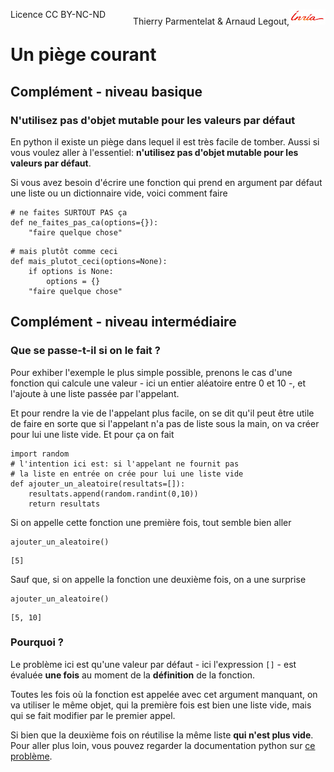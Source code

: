 
<span style="float:left;">Licence CC BY-NC-ND</span><span style="float:right;">Thierry Parmentelat &amp; Arnaud Legout,<img src="media/inria-25.png" style="display:inline"></span><br/>

# Un piège courant

## Complément - niveau basique

### N'utilisez pas d'objet mutable pour les valeurs par défaut

En python il existe un piège dans lequel il est très facile de tomber. Aussi si vous voulez aller à l'essentiel: **n'utilisez pas d'objet mutable pour les valeurs par défaut**.

Si vous avez besoin d'écrire une fonction qui prend en argument par défaut une liste ou un dictionnaire vide, voici comment faire


```
# ne faites SURTOUT PAS ça
def ne_faites_pas_ca(options={}):
    "faire quelque chose"
```


```
# mais plutôt comme ceci
def mais_plutot_ceci(options=None):
    if options is None: 
        options = {}
    "faire quelque chose"
```

## Complément - niveau intermédiaire

### Que se passe-t-il si on le fait ?

Pour exhiber l'exemple le plus simple possible, prenons le cas d'une fonction qui calcule une valeur - ici un entier aléatoire entre 0 et 10 -, et l'ajoute à une liste passée par l'appelant. 

Et pour rendre la vie de l'appelant plus facile, on se dit qu'il peut être utile de faire en sorte que si l'appelant n'a pas de liste sous la main, on va créer pour lui une liste vide. Et pour ça on fait


```
import random
# l'intention ici est: si l'appelant ne fournit pas 
# la liste en entrée on crée pour lui une liste vide
def ajouter_un_aleatoire(resultats=[]):
    resultats.append(random.randint(0,10))
    return resultats
```

Si on appelle cette fonction une première fois, tout semble bien aller


```
ajouter_un_aleatoire()
```




    [5]



Sauf que, si on appelle la fonction une deuxième fois, on a une surprise


```
ajouter_un_aleatoire()
```




    [5, 10]



### Pourquoi ?

Le problème ici est qu'une valeur par défaut - ici l'expression `[]` - est évaluée **une fois** au moment de la **définition** de la fonction. 

Toutes les fois où la fonction est appelée avec cet argument manquant, on va utiliser le même objet, qui la première fois est bien une liste vide, mais qui se fait modifier par le premier appel. 

Si bien que la deuxième fois on réutilise la même liste **qui n'est plus vide**. Pour aller plus loin, vous pouvez regarder la documentation python sur [ce problème](https://docs.python.org/2/faq/programming.html#why-are-default-values-shared-between-objects).
